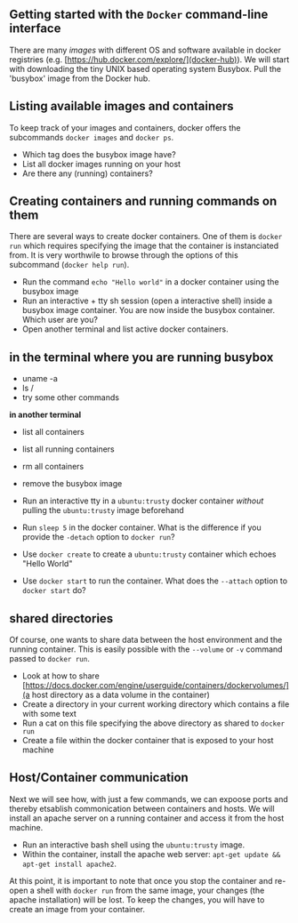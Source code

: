 Getting started with the `Docker` command-line interface
----

There are many _images_ with different OS and software available  in docker registries (e.g. [https://hub.docker.com/explore/](docker-hub)). We will start with downloading the tiny UNIX based operating system Busybox. Pull the 'busybox' image from the Docker hub. 

## Listing available images and containers
To keep track of your images and containers, docker offers the subcommands `docker images` and `docker ps`.

* Which tag does the busybox image have?
* List all docker images running on your host
* Are there any (running) containers?

## Creating containers and running commands on them
There are several ways to create docker containers. One of them is `docker run` which requires specifying the
image that the container is instanciated from. It is very worthwile to browse through the options of this subcommand (`docker help run`).

* Run the command `echo "Hello world"` in a docker container using the busybox image
* Run an interactive + tty sh session (open a interactive shell) inside a busybox image container. You are now inside the busybox container. Which user are you?
* Open another terminal and list active docker containers. 

## in the terminal where you are running busybox
* uname -a
* ls /
* try some other commands

**in another terminal**

* list all containers
* list all running containers
* rm all containers
* remove the busybox image

* Run an interactive tty in a `ubuntu:trusty` docker container *without* pulling the `ubuntu:trusty` image beforehand
* Run `sleep 5` in the docker container. What is the difference if you provide the `-detach` option to `docker run`?
* Use `docker create` to create a `ubuntu:trusty` container which echoes "Hello World"
* Use `docker start` to run the container. What does the `--attach` option to `docker start` do? 

## shared directories
Of course, one wants to share data between the host environment and the running container. This is easily possible
with the `--volume` or `-v` command passed to `docker run`.

* Look at how to share [https://docs.docker.com/engine/userguide/containers/dockervolumes/](a host directory as a data volume in the container)
* Create a directory in your current working directory which contains a file with some text
* Run a cat on this file specifying the above directory as shared to `docker run`
* Create a file within the docker container that is exposed to your host machine

## Host/Container communication
Next we will see how, with just a few commands, we can expoose ports and thereby etsablish commonication between containers and hosts. We will install an apache server on a running container and access it from the host machine.

* Run an interactive bash shell using the `ubuntu:trusty` image. 
* Within the container, install the apache web server: `apt-get update && apt-get install apache2`.

At this point, it is important to note that once you stop the container and re-open a shell with `docker run` from the same image, your changes (the apache installation) will be lost. To keep the changes, you will have to create an image from your container. 

